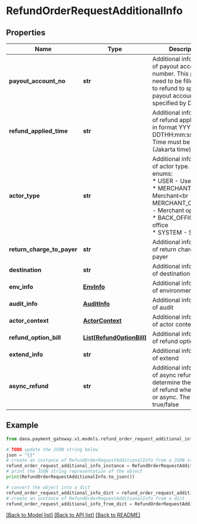# RefundOrderRequestAdditionalInfo


## Properties

Name | Type | Description | Notes
------------ | ------------- | ------------- | -------------
**payout_account_no** | **str** | Additional information of payout account number. This param need to be filled if want to refund to specific payout account not that specified by DANA | [optional] 
**refund_applied_time** | **str** | Additional information of refund applied time, in format YYYY-MM-DDTHH:mm:ss+07:00. Time must be in GMT+7 (Jakarta time) | [optional] 
**actor_type** | **str** | Additional information of actor type. The enums:<br /> * USER - User<br /> * MERCHANT - Merchant&lt;br * MERCHANT_OPERATOR - Merchant operator<br /> * BACK_OFFICE - Back office<br /> * SYSTEM - System<br />  | [optional] 
**return_charge_to_payer** | **str** | Additional information of return charge to payer | [optional] 
**destination** | **str** | Additional information of destination | [optional] 
**env_info** | [**EnvInfo**](EnvInfo.md) | Additional information of environment | [optional] 
**audit_info** | [**AuditInfo**](AuditInfo.md) | Additional information of audit | [optional] 
**actor_context** | [**ActorContext**](ActorContext.md) | Additional information of actor context | [optional] 
**refund_option_bill** | [**List[RefundOptionBill]**](RefundOptionBill.md) | Additional information of refund option bill | [optional] 
**extend_info** | **str** | Additional information of extend | [optional] 
**async_refund** | **str** | Additional information of async refund to determine the process of refund whether sync or async. The values is true/false | [optional] 

## Example

```python
from dana.payment_gateway.v1.models.refund_order_request_additional_info import RefundOrderRequestAdditionalInfo

# TODO update the JSON string below
json = "{}"
# create an instance of RefundOrderRequestAdditionalInfo from a JSON string
refund_order_request_additional_info_instance = RefundOrderRequestAdditionalInfo.from_json(json)
# print the JSON string representation of the object
print(RefundOrderRequestAdditionalInfo.to_json())

# convert the object into a dict
refund_order_request_additional_info_dict = refund_order_request_additional_info_instance.to_dict()
# create an instance of RefundOrderRequestAdditionalInfo from a dict
refund_order_request_additional_info_from_dict = RefundOrderRequestAdditionalInfo.from_dict(refund_order_request_additional_info_dict)
```
[[Back to Model list]](../README.md#documentation-for-models) [[Back to API list]](../README.md#documentation-for-api-endpoints) [[Back to README]](../README.md)


